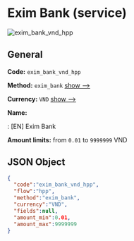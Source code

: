
# Exim Bank (service) 
![exim_bank_vnd_hpp](https://static.openfintech.io/payment_methods/exim_bank_vnd_hpp/logo.svg?w=400&c=v0.59.26#w200)  

## General 
 
**Code:** `exim_bank_vnd_hpp` 
 
**Method:** `exim_bank` 
 [show -->](/payment-methods/exim_bank/) 
 
**Currency:** `VND` [show -->](/currencies/VND/) 
 
**Name:** 
 
:	[EN] Exim Bank 
 
**Amount limits:** from `0.01` to `9999999` VND 

## JSON Object 

```json
{
  "code":"exim_bank_vnd_hpp",
  "flow":"hpp",
  "method":"exim_bank",
  "currency":"VND",
  "fields":null,
  "amount_min":0.01,
  "amount_max":9999999
}
```  
